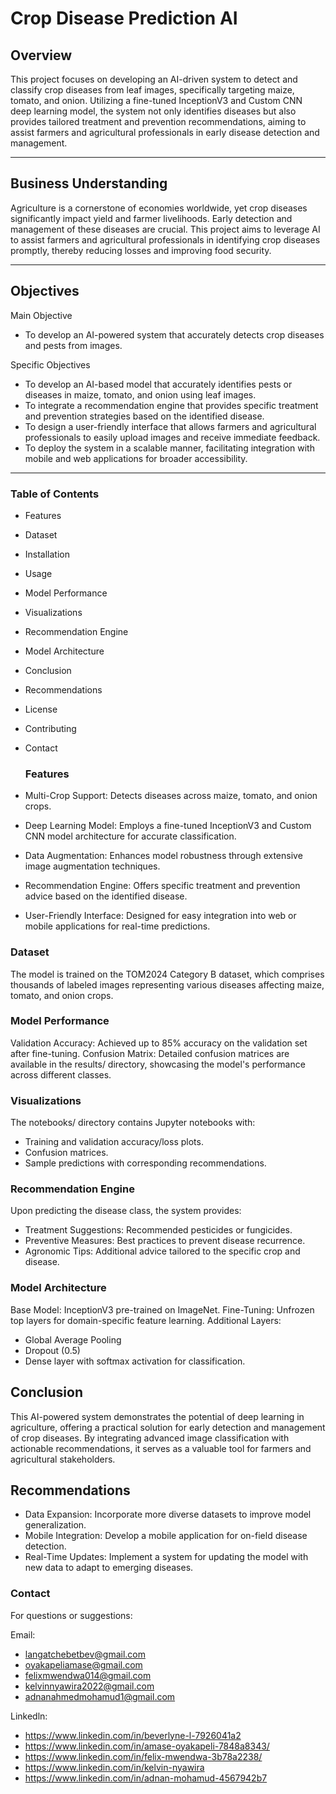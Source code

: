 # Crop Disease Prediction AI
## Overview
This project focuses on developing an AI-driven system to detect and classify crop diseases from leaf images, specifically targeting maize, tomato, and onion. Utilizing a fine-tuned InceptionV3 and Custom CNN deep learning model, the system not only identifies diseases but also provides tailored treatment and prevention recommendations, aiming to assist farmers and agricultural professionals in early disease detection and management.

---
## Business Understanding
Agriculture is a cornerstone of economies worldwide, yet crop diseases significantly impact yield and farmer livelihoods. Early detection and management of these diseases are crucial. This project aims to leverage AI to assist farmers and agricultural professionals in identifying crop diseases promptly, thereby reducing losses and improving food security.

---
## Objectives
Main Objective
- To develop an AI-powered system that accurately detects crop diseases and pests from images.

Specific Objectives
- To develop an AI-based model that accurately identifies pests or diseases in maize, tomato, and onion using leaf images.
- To integrate a recommendation engine that provides specific treatment and prevention strategies based on the identified disease.
- To design a user-friendly interface that allows farmers and agricultural professionals to easily upload images and receive immediate feedback.
-  To deploy the system in a scalable manner, facilitating integration with mobile and web applications for broader accessibility.
---
 ### Table of Contents
- Features
- Dataset
- Installation
- Usage
- Model Performance
- Visualizations
- Recommendation Engine
- Model Architecture
- Conclusion
- Recommendations
- License
- Contributing
- Contact

  ### Features
- Multi-Crop Support: Detects diseases across maize, tomato, and onion crops.
- Deep Learning Model: Employs a fine-tuned InceptionV3 and Custom CNN model architecture for accurate classification.
- Data Augmentation: Enhances model robustness through extensive image augmentation techniques.
- Recommendation Engine: Offers specific treatment and prevention advice based on the identified disease.
- User-Friendly Interface: Designed for easy integration into web or mobile applications for real-time predictions.

### Dataset
The model is trained on the TOM2024 Category B dataset, which comprises thousands of labeled images representing various diseases affecting maize, tomato, and onion crops.

### Model Performance
Validation Accuracy: Achieved up to 85% accuracy on the validation set after fine-tuning.
Confusion Matrix: Detailed confusion matrices are available in the results/ directory, showcasing the model's performance across different classes.

### Visualizations
The notebooks/ directory contains Jupyter notebooks with:
- Training and validation accuracy/loss plots.
- Confusion matrices.
- Sample predictions with corresponding recommendations.

### Recommendation Engine
Upon predicting the disease class, the system provides:
- Treatment Suggestions: Recommended pesticides or fungicides.
- Preventive Measures: Best practices to prevent disease recurrence.
- Agronomic Tips: Additional advice tailored to the specific crop and disease.

### Model Architecture
Base Model: InceptionV3 pre-trained on ImageNet.
Fine-Tuning: Unfrozen top layers for domain-specific feature learning.
Additional Layers:
- Global Average Pooling
- Dropout (0.5)
- Dense layer with softmax activation for classification.

## Conclusion
This AI-powered system demonstrates the potential of deep learning in agriculture, offering a practical solution for early detection and management of crop diseases. By integrating advanced image classification with actionable recommendations, it serves as a valuable tool for farmers and agricultural stakeholders.

## Recommendations
- Data Expansion: Incorporate more diverse datasets to improve model generalization.
- Mobile Integration: Develop a mobile application for on-field disease detection.
- Real-Time Updates: Implement a system for updating the model with new data to adapt to emerging diseases.

###  Contact
For questions or suggestions:

Email:
- langatchebetbev@gmail.com
- oyakapeliamase@gmail.com
- felixmwendwa014@gmail.com
- kelvinnyawira2022@gmail.com
- adnanahmedmohamud1@gmail.com
  
Linkedln:
- https://www.linkedin.com/in/beverlyne-l-7926041a2
- https://www.linkedin.com/in/amase-oyakapeli-7848a8343/
- https://www.linkedin.com/in/felix-mwendwa-3b78a2238/
- https://www.linkedin.com/in/kelvin-nyawira
- https://www.linkedin.com/in/adnan-mohamud-4567942b7
